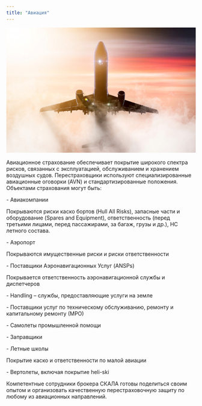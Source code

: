```yaml
---
title: "Авиация"
---
```


![full](/assets/images/reinsurance/aviation.jpg)

Авиационное страхование обеспечивает покрытие широкого спектра рисков, связанных с эксплуатацией, обслуживанием и хранением воздушных судов. Перестраховщики используют специализированные авиационные оговорки (AVN) и стандартизированные положения. Объектами страхования могут быть:

\- Авиакомпании

Покрываются риски каско бортов (Hull All Risks), запасные части и оборудование (Spares and Equipment), ответственность (перед третьими лицами, перед пассажирами, за багаж, грузы и др.), НС летного состава.  

\- Аэропорт

Покрываются имущественные риски и риски ответственности

\- Поставщики Аэронавигационных Услуг (ANSPs)

Покрывается ответственность аэронавигационной службы и диспетчеров

\- Handling – службы, предоставляющие услуги на земле

\- Поставщики услуг по техническому обслуживанию, ремонту и капитальному ремонту (МРО)

\- Самолеты промышленной помощи

\- Заправщики 

\- Летные школы 

Покрытие каско и ответственности по малой авиации

\- Вертолеты, включая покрытие heli-ski  

Компетентные сотрудники брокера СКАЛА готовы поделиться своим опытом и организовать качественную перестраховочную защиту по любому из авиационных направлений. 
